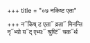 +++
title = "०७ नकिष्ट एता"

+++
न᳓किष् ट एता᳓ व्रता᳓ मिनन्ति  
नृ᳓भ्यो य᳓द् एभ्यः᳓ श्रुष्टिं᳓ चक᳓र्थ